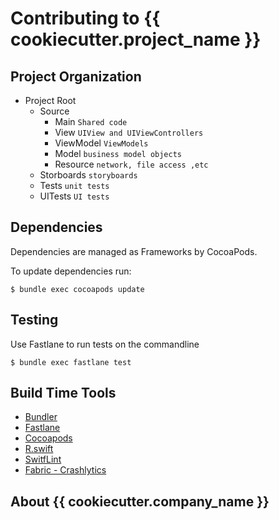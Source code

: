 # Contributing to {{ cookiecutter.project_name }} #

## Project Organization

- Project Root
  - Source
    - Main `Shared code`
    - View `UIView and UIViewControllers`
    - ViewModel `ViewModels`
    - Model `business model objects`
    - Resource `network, file access ,etc`
  - Storboards `storyboards`
  - Tests `unit tests`
  - UITests `UI tests`

## Dependencies

Dependencies are managed as Frameworks by CocoaPods. 

To update dependencies run:

`$ bundle exec cocoapods update`

## Testing 

Use Fastlane to run tests on the commandline

`$ bundle exec fastlane test`

## Build Time Tools

- [Bundler](http://bundler.io)
- [Fastlane](https://fastlane.tools)
- [Cocoapods](https://cocoapods.org)
- [R.swift](https://github.com/mac-cain13/R.swift)
- [SwitfLint](https://github.com/realm/SwiftLint)
- [Fabric - Crashlytics](https://crashlytics.com)


## About {{ cookiecutter.company_name }}
